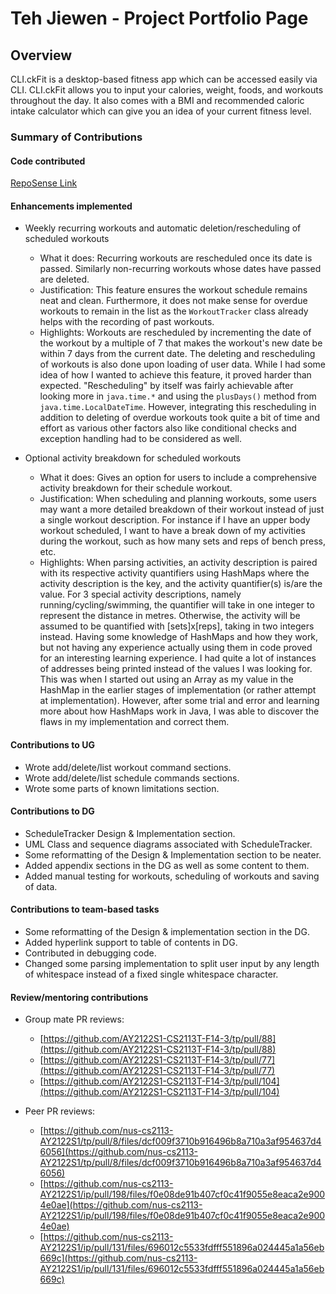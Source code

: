 # Teh Jiewen - Project Portfolio Page

## Overview
CLI.ckFit is a desktop-based fitness app which can be accessed easily via CLI. CLI.ckFit allows you to input your calories,
weight, foods, and workouts throughout the day. It also comes with a BMI and recommended caloric intake calculator 
which can give you an idea of your current fitness level.

### Summary of Contributions
#### Code contributed
[RepoSense Link](https://nus-cs2113-ay2122s1.github.io/tp-dashboard/?search=&sort=groupTitle&sortWithin=title&since=2021-09-25&timeframe=commit&mergegroup=&groupSelect=groupByRepos&breakdown=false&tabOpen=true&tabType=authorship&tabAuthor=arvejw&tabRepo=AY2122S1-CS2113T-F14-3%2Ftp%5Bmaster%5D&authorshipIsMergeGroup=false&authorshipFileTypes=docs~functional-code~test-code~other&authorshipIsBinaryFileTypeChecked=false)

#### Enhancements implemented
* Weekly recurring workouts and automatic deletion/rescheduling of scheduled workouts
  * What it does: Recurring workouts are rescheduled once its date is passed. Similarly non-recurring
    workouts whose dates have passed are deleted. 
  * Justification: This feature ensures the workout schedule remains neat and clean. Furthermore, it does not
    make sense for overdue workouts to remain in the list as the `WorkoutTracker` class already helps with the recording 
    of past workouts.
  * Highlights: Workouts are rescheduled by incrementing the date of the workout by a multiple of 7 that makes the 
    workout's new date be within 7 days from the current date. The deleting and rescheduling of workouts is also done 
    upon loading of user data. While I had some idea of how I wanted to achieve this feature, it proved harder than
    expected. "Rescheduling" by itself was fairly achievable after looking more in `java.time.*` and using the `plusDays()` method
    from `java.time.LocalDateTime`. However, integrating this rescheduling in addition to deleting of overdue workouts
    took quite a bit of time and effort as various other factors also like conditional checks and exception handling had
    to be considered as well.

* Optional activity breakdown for scheduled workouts
  * What it does: Gives an option for users to include a comprehensive activity breakdown for their schedule workout.
  * Justification: When scheduling and planning workouts, some users may want a more detailed breakdown of their workout
    instead of just a single workout description. For instance if I have an upper body workout scheduled, I want to have a
    break down of my activities during the workout, such as how many sets and reps of bench press, etc.
  * Highlights: When parsing activities, an activity description is paired with its respective activity quantifiers 
    using HashMaps where the activity description is the key, and the activity quantifier(s) is/are the value. 
    For 3 special activity descriptions, namely running/cycling/swimming, the quantifier will take in one integer 
    to represent the distance in metres. Otherwise, the activity will be assumed to be quantified with [sets]x[reps], 
    taking in two integers instead. Having some knowledge of HashMaps and how they work, but not having any experience 
    actually using them in code proved for an interesting learning experience. I had quite a lot of instances of 
    addresses being printed instead of the values I was looking for. This was when I started out using an Array as my value 
    in the HashMap in the earlier stages of implementation (or rather attempt at implementation). However, after 
    some trial and error and learning more about how HashMaps work in Java, I was able to discover the flaws in 
    my implementation and correct them. 

#### Contributions to UG

* Wrote add/delete/list workout command sections.
* Wrote add/delete/list schedule commands sections.
* Wrote some parts of known limitations section.

#### Contributions to DG

* ScheduleTracker Design & Implementation section.
* UML Class and sequence diagrams associated with ScheduleTracker.
* Some reformatting of the Design & Implementation section to be neater.
* Added appendix sections in the DG as well as some content to them.
* Added manual testing for workouts, scheduling of workouts and saving of data.

#### Contributions to team-based tasks
* Some reformatting of the Design & implementation section in the DG.
* Added hyperlink support to table of contents in DG.
* Contributed in debugging code.
* Changed some parsing implementation to split user input by any length of whitespace instead of a fixed single whitespace character.

#### Review/mentoring contributions
* Group mate PR reviews:
  * [https://github.com/AY2122S1-CS2113T-F14-3/tp/pull/88](https://github.com/AY2122S1-CS2113T-F14-3/tp/pull/88)
  * [https://github.com/AY2122S1-CS2113T-F14-3/tp/pull/77](https://github.com/AY2122S1-CS2113T-F14-3/tp/pull/77)  
  * [https://github.com/AY2122S1-CS2113T-F14-3/tp/pull/104](https://github.com/AY2122S1-CS2113T-F14-3/tp/pull/104)
    
* Peer PR reviews:
  * [https://github.com/nus-cs2113-AY2122S1/tp/pull/8/files/dcf009f3710b916496b8a710a3af954637d46056](https://github.com/nus-cs2113-AY2122S1/tp/pull/8/files/dcf009f3710b916496b8a710a3af954637d46056)
  * [https://github.com/nus-cs2113-AY2122S1/ip/pull/198/files/f0e08de91b407cf0c41f9055e8eaca2e9004e0ae](https://github.com/nus-cs2113-AY2122S1/ip/pull/198/files/f0e08de91b407cf0c41f9055e8eaca2e9004e0ae)
  * [https://github.com/nus-cs2113-AY2122S1/ip/pull/131/files/696012c5533fdfff551896a024445a1a56eb669c](https://github.com/nus-cs2113-AY2122S1/ip/pull/131/files/696012c5533fdfff551896a024445a1a56eb669c)  
    
